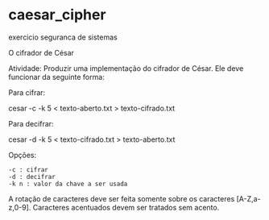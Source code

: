 # caesar_cipher
exercicio seguranca de sistemas


O cifrador de César

Atividade: Produzir uma implementação do cifrador de César. Ele deve funcionar da seguinte forma:

Para cifrar:

cesar -c -k 5 < texto-aberto.txt > texto-cifrado.txt

Para decifrar:

cesar -d -k 5 < texto-cifrado.txt > texto-aberto.txt

Opções:

    -c : cifrar
    -d : decifrar
    -k n : valor da chave a ser usada

A rotação de caracteres deve ser feita somente sobre os caracteres [A-Z,a-z,0-9]. Caracteres acentuados devem ser tratados sem acento.
